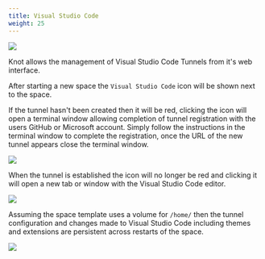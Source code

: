 ```yaml
---
title: Visual Studio Code
weight: 25
---
```


![](/docs/working-with-spaces/vscode-tunnel-disconnected.webp)

Knot allows the management of Visual Studio Code Tunnels from it's web interface.

After starting a new space the `Visual Studio Code` icon will be shown next to the space.

If the tunnel hasn't been created then it will be red, clicking the icon will open a terminal window allowing completion of tunnel registration with the users GitHub or Microsoft account. Simply follow the instructions in the terminal window to complete the registration, once the URL of the new tunnel appears close the terminal window.

![](/docs/working-with-spaces/vscode-tunnel-connect.webp)

When the tunnel is established the icon will no longer be red and clicking it will open a new tab or window with the Visual Studio Code editor.

![](/docs/working-with-spaces/vscode-tunnel-connected.webp)

Assuming the space template uses a volume for `/home/` then the tunnel configuration and changes made to Visual Studio Code including themes and extensions are persistent across restarts of the space.

![](/docs/working-with-spaces/vscode.webp)
